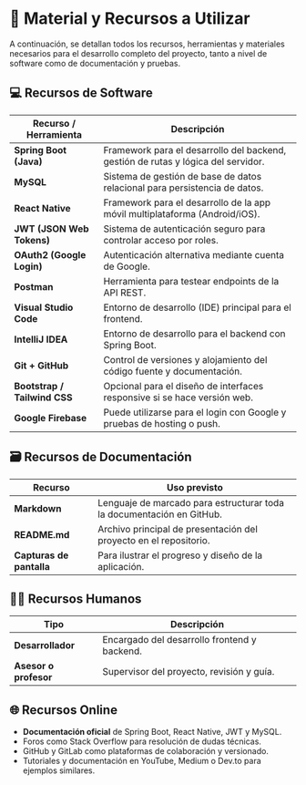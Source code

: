 # 🧰 Material y Recursos a Utilizar

A continuación, se detallan todos los recursos, herramientas y materiales necesarios para el desarrollo completo del proyecto, tanto a nivel de software como de documentación y pruebas.

## 💻 Recursos de Software

| Recurso / Herramienta       | Descripción                                                                 |
|----------------------------|-----------------------------------------------------------------------------|
| **Spring Boot (Java)**     | Framework para el desarrollo del backend, gestión de rutas y lógica del servidor. |
| **MySQL**                  | Sistema de gestión de base de datos relacional para persistencia de datos. |
| **React Native**           | Framework para el desarrollo de la app móvil multiplataforma (Android/iOS). |
| **JWT (JSON Web Tokens)**  | Sistema de autenticación seguro para controlar acceso por roles.           |
| **OAuth2 (Google Login)**  | Autenticación alternativa mediante cuenta de Google.                       |
| **Postman**                | Herramienta para testear endpoints de la API REST.                         |
| **Visual Studio Code**     | Entorno de desarrollo (IDE) principal para el frontend.                    |
| **IntelliJ IDEA**          | Entorno de desarrollo para el backend con Spring Boot.                     |
| **Git + GitHub**           | Control de versiones y alojamiento del código fuente y documentación.      |
| **Bootstrap / Tailwind CSS** | Opcional para el diseño de interfaces responsive si se hace versión web.  |
| **Google Firebase**        | Puede utilizarse para el login con Google y pruebas de hosting o push.     |

## 🗃️ Recursos de Documentación

| Recurso                     | Uso previsto                                                                 |
|----------------------------|------------------------------------------------------------------------------|
| **Markdown**               | Lenguaje de marcado para estructurar toda la documentación en GitHub.       |
| **README.md**              | Archivo principal de presentación del proyecto en el repositorio.           |
| **Capturas de pantalla**   | Para ilustrar el progreso y diseño de la aplicación.                        |



## 🧑‍💻 Recursos Humanos

| Tipo                    | Descripción                                                  |
|-------------------------|--------------------------------------------------------------|
| **Desarrollador**       | Encargado del desarrollo frontend y backend.                 |
| **Asesor o profesor**   | Supervisor del proyecto, revisión y guía.                    |

## 🌐 Recursos Online

- **Documentación oficial** de Spring Boot, React Native, JWT y MySQL.
- Foros como Stack Overflow para resolución de dudas técnicas.
- GitHub y GitLab como plataformas de colaboración y versionado.
- Tutoriales y documentación en YouTube, Medium o Dev.to para ejemplos similares.

